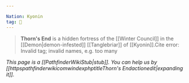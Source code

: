 ```yaml
---

Nation: Kyonin
tag: 🏰
---
```

> **Thorn's End** is a hidden fortress of the [[Winter Council]] in the [[Demon|demon-infested]] [[Tanglebriar]] of [[Kyonin]].Cite error: Invalid <ref> tag; invalid names, e.g. too many



*This page is a [[PathfinderWikiStub|stub]]. You can help us by [[httpspathfinderwikicomwindexphptitleThorn's Endactionedit|expanding it]].*








